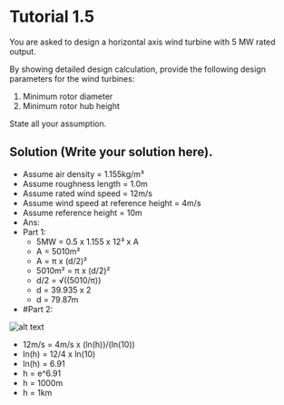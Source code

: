 # Tutorial 1.5

You are asked to design a horizontal axis wind turbine with 5 MW rated output.

By showing detailed design calculation, provide the following design parameters for the wind turbines:

1. Minimum rotor diameter
1. Minimum rotor hub height

State all your assumption.

## Solution (Write your solution here).

- Assume air density = 1.155kg/m³
- Assume roughness length = 1.0m 
- Assume rated wind speed = 12m/s
- Assume wind speed at reference height = 4m/s
- Assume reference height = 10m
- Ans: 
- Part 1:
  - 5MW = 0.5 x 1.155 x 12³ x A
  - A = 5010m² 
  - A = π x (d/2)²
  - 5010m² = π x (d/2)²
  - d/2 = √((5010/π))
  - d = 39.935 x 2
  - d = 79.87m
- #Part 2:

     
     
![alt text](https://qph.fs.quoracdn.net/main-qimg-94f627e665baf8d9984b7b98e69a8831.webp)
- 12m/s = 4m/s x (ln(h))/(ln(10))
- ln(h) = 12/4 x ln(10)
- ln(h) = 6.91
- h = e^6.91
- h = 1000m
- h = 1km
